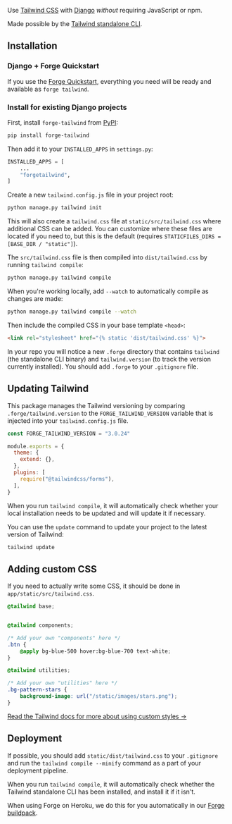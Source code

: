 Use [Tailwind CSS](https://tailwindcss.com/) with [Django](https://www.djangoproject.com/) *without* requiring JavaScript or npm.

Made possible by the [Tailwind standalone CLI](https://tailwindcss.com/blog/standalone-cli).

## Installation

### Django + Forge Quickstart

If you use the [Forge Quickstart](https://www.forgepackages.com/docs/forge/quickstart/),
everything you need will be ready and available as `forge tailwind`.

### Install for existing Django projects

First, install `forge-tailwind` from [PyPI](https://pypi.org/project/forge-tailwind/):

```sh
pip install forge-tailwind
```

Then add it to your `INSTALLED_APPS` in `settings.py`:

```python
INSTALLED_APPS = [
    ...
    "forgetailwind",
]
```

Create a new `tailwind.config.js` file in your project root:

```sh
python manage.py tailwind init
```

This will also create a `tailwind.css` file at `static/src/tailwind.css` where additional CSS can be added.
You can customize where these files are located if you need to,
but this is the default (requires `STATICFILES_DIRS = [BASE_DIR / "static"]`).

The `src/tailwind.css` file is then compiled into `dist/tailwind.css` by running `tailwind compile`:

```sh
python manage.py tailwind compile
```

When you're working locally, add `--watch` to automatically compile as changes are made:

```sh
python manage.py tailwind compile --watch
```

Then include the compiled CSS in your base template `<head>`:

```html
<link rel="stylesheet" href="{% static 'dist/tailwind.css' %}">
```

In your repo you will notice a new `.forge` directory that contains `tailwind` (the standalone CLI binary) and `tailwind.version` (to track the version currently installed).
You should add `.forge` to your `.gitignore` file.

## Updating Tailwind

This package manages the Tailwind versioning by comparing `.forge/tailwind.version` to the `FORGE_TAILWIND_VERSION` variable that is injected into your `tailwind.config.js` file.

```js
const FORGE_TAILWIND_VERSION = "3.0.24"

module.exports = {
  theme: {
    extend: {},
  },
  plugins: [
    require("@tailwindcss/forms"),
  ],
}
```

When you run `tailwind compile`,
it will automatically check whether your local installation needs to be updated and will update it if necessary.

You can use the `update` command to update your project to the latest version of Tailwind:

```sh
tailwind update
```

## Adding custom CSS

If you need to actually write some CSS,
it should be done in `app/static/src/tailwind.css`.

```css
@tailwind base;


@tailwind components;

/* Add your own "components" here */
.btn {
    @apply bg-blue-500 hover:bg-blue-700 text-white;
}

@tailwind utilities;

/* Add your own "utilities" here */
.bg-pattern-stars {
    background-image: url("/static/images/stars.png");
}

```

[Read the Tailwind docs for more about using custom styles →](https://tailwindcss.com/docs/adding-custom-styles)

## Deployment

If possible, you should add `static/dist/tailwind.css` to your `.gitignore` and run the `tailwind compile --minify` command as a part of your deployment pipeline.

When you run `tailwind compile`, it will automatically check whether the Tailwind standalone CLI has been installed, and install it if it isn't.

When using Forge on Heroku, we do this for you automatically in our [Forge buildpack](https://github.com/forgepackages/heroku-buildpack-forge/blob/master/bin/files/post_compile).
